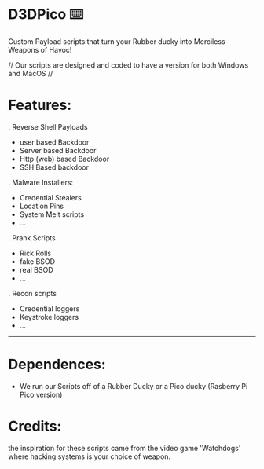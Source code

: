 # D3DPico ⌨️
Custom Payload scripts that turn your Rubber ducky into Merciless Weapons of Havoc!

// Our scripts are designed and coded to have a version for both Windows and MacOS //

# Features:
. Reverse Shell Payloads 
   - user based Backdoor
   - Server based Backdoor
   - Http (web) based Backdoor
   - SSH Based backdoor
     
. Malware Installers:
   - Credential Stealers
   - Location Pins
   - System Melt scripts
   - ...
     
. Prank Scripts
   - Rick Rolls
   - fake BSOD
   - real BSOD
   - ...
     
. Recon scripts
   - Credential loggers
   - Keystroke loggers
   - ...

---------------------------------------
# Dependences:
- We run our Scripts off of a Rubber Ducky or a Pico ducky (Rasberry Pi Pico version)


# Credits:
the inspiration for these scripts came from the video game 'Watchdogs' where hacking systems is your choice of weapon.
